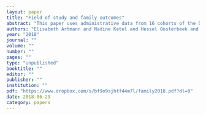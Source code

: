 ```yaml
---
layout: paper
title: "Field of study and family outcomes"
abstract: "This paper uses administrative data from 16 cohorts of the Dutch population to study the relationship between field of study and family outcomes. We first document considerable variation by field of study for a range of family outcomes. To get to causal effects, we use admission lotteries that were conducted in the Netherlands to allocate seats for four substantially oversubscribed studies. We find that field of study matters for partner choice, which for women also implies an effect on partners' earnings. Fertility of women is not affected and evidence for men is mixed, but we find evidence for intergenerational effects on children's education. This means that field of study does not only affect individual labor market outcomes but also causally influences other important dimensions of a person's life."
authors: "Elisabeth Artmann and Nadine Ketel and Hessel Oosterbeek and Bas van der Klaauw"
year: "2018"
journal: ""
volume: ""
number: ""
pages: ""
type: "unpublished"
booktitle: ""
editor: ""
publisher: ""
institution: ""
pdf: "https://www.dropbox.com/s/bf9o9sjhtf44m7l/family2018.pdf?dl=0"
date: 2018-06-29
category: papers
---
```

